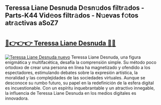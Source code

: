 ## Teressa Liane Desnuda D𝚎sn𝚞dos filtr𝚊dos - Parts-K44 Vid𝚎os filtr𝚊dos - N𝚞evas f𝚘tos atr𝚊ctivas aSoZ7

# <h2><a href="http://mb0i2w.tromn.icu/?c=Teressa+Liane+Desnuda">🔗👉👉👉 Teressa Liane Desnuda 🔗🔗</a></h2>

[![Teressa Liane Desnuda nuevo](https://i.imgur.com/pEAQMta.gif)](http://mb0i2w.tromn.icu/?c=Teressa+Liane+Desnuda)
Teressa Liane Desnuda, una figura enigmática y multifacética, desafía la comprensión simple. Su método poco ortodoxo de crear una persona en línea ha magnetizado y ofendido a los espectadores, estimulando debates sobre la expresión artística, la moralidad y las complejidades de las sociedades virtuales. Aunque se desconoce su rumbo futuro, su papel en la redefinición de la esfera digital es incuestionable. Con un espíritu inquebrantable y un atractivo innegable, la influencia de Teressa Liane Desnuda en los medios digitales es innovadora.
